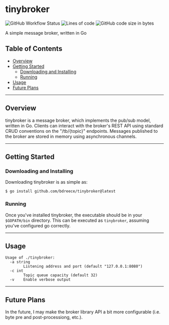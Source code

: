 # tinybroker

![GitHub Workflow Status](https://img.shields.io/github/workflow/status/bdreece/tinybroker/Go)
![Lines of code](https://img.shields.io/tokei/lines/github/bdreece/tinybroker)
![GitHub code size in bytes](https://img.shields.io/github/languages/code-size/bdreece/tinybroker)

A simple message broker, written in Go

## Table of Contents

- [Overview](#overview)
- [Getting Started](#getting-started)
  - [Downloading and Installing](#downloading-and-installing)
  - [Running](#running)
- [Usage](#usage)
- [Future Plans](#future-plans)

---

## Overview

tinybroker is a message broker, which implements the pub/sub model, written in Go. Clients can interact with the broker's REST API using standard CRUD conventions on the "/tb/{topic}" endpoints. Messages published to the broker are stored in memory using asynchronous channels.

---

## Getting Started

### Downloading and Installing

Downloading tinybroker is as simple as:

```console
$ go install github.com/bdreece/tinybroker@latest
```

### Running

Once you've installed tinybroker, the executable should be in your `$GOPATH/bin` directory. This can be executed as `tinybroker`, assuming you've configured go correctly.

---

## Usage

```
Usage of ./tinybroker:
  -a string
        Listening address and port (default "127.0.0.1:8080")
  -c int
        Topic queue capacity (default 32)
  -v    Enable verbose output
```

---

## Future Plans

In the future, I may make the broker library API a bit more configurable (i.e. byte pre and post-processiong, etc.).
